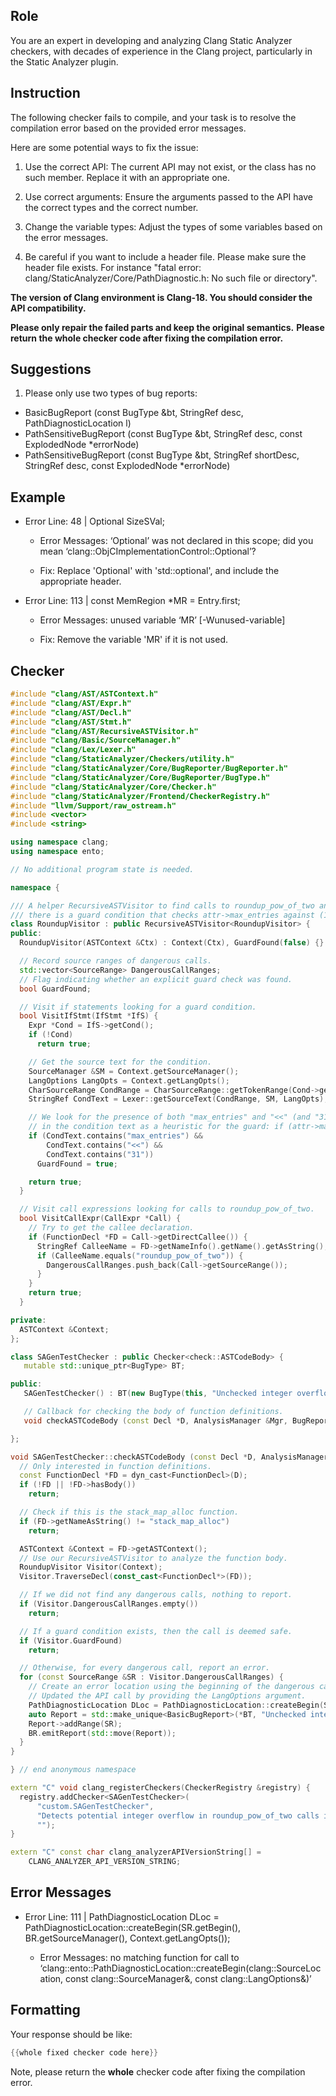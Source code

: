 ## Role

You are an expert in developing and analyzing Clang Static Analyzer checkers, with decades of experience in the Clang project, particularly in the Static Analyzer plugin.

## Instruction

The following checker fails to compile, and your task is to resolve the compilation error based on the provided error messages.

Here are some potential ways to fix the issue:

1. Use the correct API: The current API may not exist, or the class has no such member. Replace it with an appropriate one.

2. Use correct arguments: Ensure the arguments passed to the API have the correct types and the correct number.

3. Change the variable types: Adjust the types of some variables based on the error messages.

4. Be careful if you want to include a header file. Please make sure the header file exists. For instance "fatal error: clang/StaticAnalyzer/Core/PathDiagnostic.h: No such file or directory".

**The version of Clang environment is Clang-18. You should consider the API compatibility.**

**Please only repair the failed parts and keep the original semantics.**
**Please return the whole checker code after fixing the compilation error.**

## Suggestions

1. Please only use two types of bug reports:
  - BasicBugReport (const BugType &bt, StringRef desc, PathDiagnosticLocation l)
  - PathSensitiveBugReport (const BugType &bt, StringRef desc, const ExplodedNode *errorNode)
  - PathSensitiveBugReport (const BugType &bt, StringRef shortDesc, StringRef desc, const ExplodedNode *errorNode)

## Example

- Error Line: 48 |   Optional<DefinedOrUnknownSVal> SizeSVal; 

  - Error Messages: ‘Optional’ was not declared in this scope; did you mean ‘clang::ObjCImplementationControl::Optional’? 

  - Fix: Replace 'Optional<DefinedOrUnknownSVal>' with 'std::optional<DefinedOrUnknownSVal>', and include the appropriate header. 

- Error Line: 113 |     const MemRegion *MR = Entry.first;

    - Error Messages: unused variable ‘MR’ [-Wunused-variable]

    - Fix: Remove the variable 'MR' if it is not used.

## Checker

```cpp
#include "clang/AST/ASTContext.h"
#include "clang/AST/Expr.h"
#include "clang/AST/Decl.h"
#include "clang/AST/Stmt.h"
#include "clang/AST/RecursiveASTVisitor.h"
#include "clang/Basic/SourceManager.h"
#include "clang/Lex/Lexer.h"
#include "clang/StaticAnalyzer/Checkers/utility.h"
#include "clang/StaticAnalyzer/Core/BugReporter/BugReporter.h"
#include "clang/StaticAnalyzer/Core/BugReporter/BugType.h"
#include "clang/StaticAnalyzer/Core/Checker.h"
#include "clang/StaticAnalyzer/Frontend/CheckerRegistry.h"
#include "llvm/Support/raw_ostream.h"
#include <vector>
#include <string>

using namespace clang;
using namespace ento;

// No additional program state is needed.

namespace {

/// A helper RecursiveASTVisitor to find calls to roundup_pow_of_two and check if
/// there is a guard condition that checks attr->max_entries against (1UL << 31).
class RoundupVisitor : public RecursiveASTVisitor<RoundupVisitor> {
public:
  RoundupVisitor(ASTContext &Ctx) : Context(Ctx), GuardFound(false) {}

  // Record source ranges of dangerous calls.
  std::vector<SourceRange> DangerousCallRanges;
  // Flag indicating whether an explicit guard check was found.
  bool GuardFound;

  // Visit if statements looking for a guard condition.
  bool VisitIfStmt(IfStmt *IfS) {
    Expr *Cond = IfS->getCond();
    if (!Cond)
      return true;

    // Get the source text for the condition.
    SourceManager &SM = Context.getSourceManager();
    LangOptions LangOpts = Context.getLangOpts();
    CharSourceRange CondRange = CharSourceRange::getTokenRange(Cond->getSourceRange());
    StringRef CondText = Lexer::getSourceText(CondRange, SM, LangOpts);

    // We look for the presence of both "max_entries" and "<<" (and "31")
    // in the condition text as a heuristic for the guard: if (attr->max_entries > 1UL << 31)
    if (CondText.contains("max_entries") &&
        CondText.contains("<<") &&
        CondText.contains("31"))
      GuardFound = true;

    return true;
  }

  // Visit call expressions looking for calls to roundup_pow_of_two.
  bool VisitCallExpr(CallExpr *Call) {
    // Try to get the callee declaration.
    if (FunctionDecl *FD = Call->getDirectCallee()) {
      StringRef CalleeName = FD->getNameInfo().getName().getAsString();
      if (CalleeName.equals("roundup_pow_of_two")) {
        DangerousCallRanges.push_back(Call->getSourceRange());
      }
    }
    return true;
  }

private:
  ASTContext &Context;
};

class SAGenTestChecker : public Checker<check::ASTCodeBody> { 
   mutable std::unique_ptr<BugType> BT;

public:
   SAGenTestChecker() : BT(new BugType(this, "Unchecked integer overflow risk", "Integer Overflow")) {}

   // Callback for checking the body of function definitions.
   void checkASTCodeBody (const Decl *D, AnalysisManager &Mgr, BugReporter &BR) const;

};

void SAGenTestChecker::checkASTCodeBody (const Decl *D, AnalysisManager &Mgr, BugReporter &BR) const {
  // Only interested in function definitions.
  const FunctionDecl *FD = dyn_cast<FunctionDecl>(D);
  if (!FD || !FD->hasBody())
    return;

  // Check if this is the stack_map_alloc function.
  if (FD->getNameAsString() != "stack_map_alloc")
    return;

  ASTContext &Context = FD->getASTContext();
  // Use our RecursiveASTVisitor to analyze the function body.
  RoundupVisitor Visitor(Context);
  Visitor.TraverseDecl(const_cast<FunctionDecl*>(FD));

  // If we did not find any dangerous calls, nothing to report.
  if (Visitor.DangerousCallRanges.empty())
    return;

  // If a guard condition exists, then the call is deemed safe.
  if (Visitor.GuardFound)
    return;

  // Otherwise, for every dangerous call, report an error.
  for (const SourceRange &SR : Visitor.DangerousCallRanges) {
    // Create an error location using the beginning of the dangerous call range.
    // Updated the API call by providing the LangOptions argument.
    PathDiagnosticLocation DLoc = PathDiagnosticLocation::createBegin(SR.getBegin(), BR.getSourceManager(), Context.getLangOpts());
    auto Report = std::make_unique<BasicBugReport>(*BT, "Unchecked integer overflow risk in roundup_pow_of_two call", DLoc);
    Report->addRange(SR);
    BR.emitReport(std::move(Report));
  }
}

} // end anonymous namespace

extern "C" void clang_registerCheckers(CheckerRegistry &registry) {
  registry.addChecker<SAGenTestChecker>(
      "custom.SAGenTestChecker", 
      "Detects potential integer overflow in roundup_pow_of_two calls if size is not properly guarded", 
      "");
}

extern "C" const char clang_analyzerAPIVersionString[] =
    CLANG_ANALYZER_API_VERSION_STRING;

```

## Error Messages 

- Error Line: 111 |     PathDiagnosticLocation DLoc = PathDiagnosticLocation::createBegin(SR.getBegin(), BR.getSourceManager(), Context.getLangOpts());

	- Error Messages: no matching function for call to ‘clang::ento::PathDiagnosticLocation::createBegin(clang::SourceLocation, const clang::SourceManager&, const clang::LangOptions&)’



## Formatting 

Your response should be like: 

```cpp
{{whole fixed checker code here}}
```

Note, please return the **whole** checker code after fixing the compilation error.